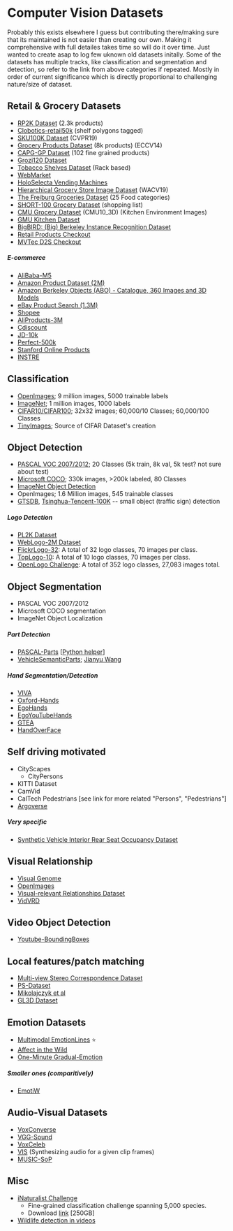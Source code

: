 # Computer Vision Datasets

Probably this exists elsewhere I guess but contributing there/making sure that its maintained is not easier than creating our own.
Making it comprehensive with full detailes takes time so will do it over time. Just wanted to create asap to log few uknown old datasets initally.
Some of the datasets has multiple tracks, like classification and segmentation and detection, so refer to the link from above categories if repeated.
Mostly in order of current significance which is directly proportional to challenging nature/size of dataset.

## Retail & Grocery Datasets

- [RP2K Dataset](https://www.pinlandata.com/rp2k_dataset) (2.3k products)
- [Clobotics-retail50k](https://github.com/clobotics/piou/tree/master/retail50k) (shelf polygons tagged)
- [SKU100K Dataset](https://github.com/eg4000/SKU110K_CVPR19) (CVPR19)
- [Grocery Products Dataset](https://sites.google.com/view/mariangeorge/datasets) (8k products)  (ECCV14)
- [CAPG-GP Dataset](http://zju-capg.org/capg-gp.html) (102 fine grained products)
- [Grozi120 Dataset](http://grozi.calit2.net/grozi.html)
- [Tobacco Shelves Dataset](https://github.com/gulvarol/grocerydataset) (Rack based)
- [WebMarket](http://yuhang.rsise.anu.edu.au/)
- [HoloSelecta Vending Machines](https://github.com/tobiagru/ObjectDetectionGroceryProducts)
- [Hierarchical Grocery Store Image Dataset](https://github.com/marcusklasson/GroceryStoreDataset) (WACV19)
- [The Freiburg Groceries Dataset](https://github.com/PhilJd/freiburg_groceries_dataset) (25 Food categories)
- [SHORT-100 Grocery Dataset](http://www.bicv.org/datasets/short-100/) (shopping list)
- [CMU Grocery Dataset](http://www.cs.cmu.edu/~ehsiao/datasets.html) (CMU10_3D) (Kitchen Environment Images)
- [GMU Kitchen Dataset](https://cs.gmu.edu/~robot/gmu-kitchens.html)
- [BigBIRD: (Big) Berkeley Instance Recognition Dataset](http://rll.berkeley.edu/bigbird/aliases/64fa655f65/)
- [Retail Products Checkout](https://rpc-dataset.github.io/)
- [MVTec D2S Checkout](https://www.mvtec.com/company/research/datasets/mvtec-d2s/)

##### E-commerce
- [AliBaba-M5](https://xiaodongsuper.github.io/M5Product_dataset/index.html)
- [Amazon Product Dataset (2M)](https://drive.google.com/file/d/1SgSbVnvXLHKEhAjdlmQbwMWiC9HLl0DN/view)
- [Amazon Berkeley Objects (ABO) - Catalogue, 360 Images and 3D Models](https://amazon-berkeley-objects.s3.amazonaws.com/index.html)
- [eBay Product Search (1.3M)](https://eval.ai/web/challenges/challenge-page/888/overview)
- [Shopee](https://www.kaggle.com/c/shopee-product-matching/data)
- [AliProducts-3M](https://tianchi.aliyun.com/competition/entrance/231780/introduction)
- [Cdiscount](https://www.kaggle.com/c/cdiscount-image-classification-challenge/overview)
- [JD-10k](https://products-10k.github.io/)
- [Perfect-500k](https://challenge2018.perfectcorp.com)
- [Stanford Online Products](https://cvgl.stanford.edu/projects/lifted_struct/)
- [INSTRE](http://vipl.ict.ac.cn/homepage/jsq/Resource-E.html)

## Classification

- [OpenImages](https://github.com/openimages/dataset); 9 million images, 5000 trainable labels
- [ImageNet](www.image-net.org); 1 million images, 1000 labels  
- [CIFAR10/CIFAR100](https://www.cs.toronto.edu/~kriz/cifar.html); 32x32 images; 60,000/10 Classes; 60,000/100 Classes
- [TinyImages](http://horatio.cs.nyu.edu/mit/tiny/data/index.html); Source of CIFAR Dataset's creation
  
## Object Detection

- [PASCAL VOC 2007/2012](http://host.robots.ox.ac.uk/pascal/VOC/); 20 Classes (5k train, 8k val, 5k test? not sure about test)
- [Microsoft COCO](http://cocodataset.org/#home); 330k images, >200k labeled, 80 Classes
- [ImageNet Object Detection](https://www.kaggle.com/c/imagenet-object-detection-challenge)
- OpenImages; 1.6 Million images, 545 trainable classes
- [GTSDB](http://benchmark.ini.rub.de/?section=gtsdb&subsection=dataset), [Tsinghua-Tencent-100K](https://github.com/asyncbridge/tsinghua-tencent-100k) -- small object (traffic sign) detection

##### Logo Detection
- [PL2K Dataset](https://arxiv.org/abs/1811.08009)
- [WebLogo-2M Dataset](http://www.eecs.qmul.ac.uk/~hs308/WebLogo-2M.html/)
- [FlickrLogo-32](http://www.multimedia-computing.de/flickrlogos/): A total of 32 logo classes, 70 images per class.
- [TopLogo-10](http://www.eecs.qmul.ac.uk/~hs308/qmul_toplogo10.html/): A total of 10 logo classes, 70 images per class.
- [OpenLogo Challenge](https://www.qmul-openlogo.github.io/): A total of 352 logo classes, 27,083 images total.

## Object Segmentation

- PASCAL VOC 2007/2012
- Microsoft COCO segmentation
- ImageNet Object Localization

##### Part Detection
- [PASCAL-Parts](http://roozbehm.info/pascal-parts/pascal-parts.html) [[Python helper](https://github.com/twuilliam/pascal-part-py)]
- [VehicleSemanticParts](https://drive.google.com/file/d/1FU6Jw27yUj5XIVRt1Gj9z6Fb064wI3UE/view?usp=sharing); [Jianyu Wang](http://www.jianyuwang.org/)

##### Hand Segmentation/Detection

  - [VIVA](http://cvrr.ucsd.edu/vivachallenge/index.php/hands/hand-detection/)
  - [Oxford-Hands](http://www.robots.ox.ac.uk/~vgg/data/hands/)
  - [EgoHands](http://vision.soic.indiana.edu/projects/egohands/)
  - [EgoYouTubeHands](https://github.com/aurooj/Hand-Segmentation-in-the-Wild)
  - [GTEA](http://www.cbi.gatech.edu/fpv/)
  - [HandOverFace](https://github.com/aurooj/Hand-Segmentation-in-the-Wild)


## Self driving motivated
- CityScapes
  - CityPersons
- KITTI Dataset
- CamVid
- CalTech Pedestrians [see link for more related "Persons", "Pedestrians"]
- [Argoverse](https://www.argoverse.org/index.html)

##### Very specific
- [Synthetic Vehicle Interior Rear Seat Occupancy Dataset](https://sviro.kl.dfki.de/)

## Visual Relationship
- [Visual Genome](https://visualgenome.org/)
- [OpenImages](https://www.kaggle.com/c/google-ai-open-images-visual-relationship-track)
- [Visual-relevant Relationships Dataset](http://vrr-vg.com/)
- [VidVRD](https://lms.comp.nus.edu.sg/research/VidVRD.html)

## Video Object Detection

- [Youtube-BoundingBoxes](https://research.google.com/youtube-bb/)

## Local features/patch matching

- [Multi-view Stereo Correspondence Dataset](https://github.com/osdf/datasets/tree/master/patchdata)
- [PS-Dataset](https://github.com/rmitra/PS-Dataset/blob/master/DownloadDataset.md)
- [Mikolajczyk et al](http://www.robots.ox.ac.uk/~vgg/research/affine/)
- [GL3D Dataset](https://github.com/lzx551402/GL3D)

## Emotion Datasets

- [Multimodal EmotionLines](https://affective-meld.github.io/) :star:
- [Affect in the Wild](https://ibug.doc.ic.ac.uk/resources/first-affect-wild-challenge/)
- [One-Minute Gradual-Emotion](https://www2.informatik.uni-hamburg.de/wtm/OMG-EmotionChallenge/)

##### Smaller ones (comparitively)
- [EmotiW](https://sites.google.com/site/emotiwchallenge/)

## Audio-Visual Datasets

- [VoxConverse](http://www.robots.ox.ac.uk/~vgg/data/voxconverse/)
- [VGG-Sound](http://www.robots.ox.ac.uk/~vgg/data/vggsound/)
- [VoxCeleb](http://www.robots.ox.ac.uk/~vgg/data/voxceleb/)
- [VIS](http://andrewowens.com/vis/) (Synthesizing audio for a given clip frames)
- [MUSIC-SoP](https://github.com/roudimit/MUSIC_dataset)

## Misc

- [iNaturalist Challenge](https://www.kaggle.com/c/inaturalist-challenge-at-fgvc-2017)
  - Fine-grained classification challenge spanning 5,000 species.
  - Download [link](https://github.com/visipedia/inat_comp#data) [250GB]
- [Wildlife detection in videos](https://www.drivendata.org/competitions/49/deep-learning-camera-trap-animals/)
